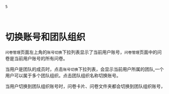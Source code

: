 ```index
5
```
```tag

```
```summary

```
# 切换账号和团队组织

`问卷管理`页面左上角的`账号切换`下拉列表显示了当前用户账号，`问卷管理`页面中的问卷是当前用户账号的所有问卷。

当用户是团队的成员时，点击`账号切换`下拉列表，会显示当前用户所属的团队,一个用户可以属于多个团队组织。点击团队组织名称切换账号。

当用户切换到团队组织账号时，问卷卡片、问卷文件夹都会切换到团队组织账号，

